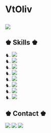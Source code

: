 # VtOliv 
## <img src="https://img.shields.io/badge/VtOliv-Developer-blue"/>



## ♚ Skills ♚
<p align="left">
  ♞. <img src="https://img.shields.io/badge/HTML5-E34F26?style=for-the-badge&logo=html5&logoColor=white"/><br>
  ♞. <img src="https://img.shields.io/badge/CSS3-1572B6?style=for-the-badge&logo=css3&logoColor=white"/><br>
  ♞. <img src="https://img.shields.io/badge/Bootstrap-563D7C?style=for-the-badge&logo=bootstrap&logoColor=white"/><br>
  ♞. <img src="https://img.shields.io/badge/Angular-DD0031?style=for-the-badge&logo=angular&logoColor=white"/><br>
  ♞. <img src="https://img.shields.io/badge/Spring-6DB33F?style=for-the-badge&logo=spring&logoColor=white"/><br>
  ♞. <img src="https://img.shields.io/badge/Java-ED8B00?style=for-the-badge&logo=java&logoColor=white"/><br>
  ♞. <img src="https://img.shields.io/badge/MySQL-00000F?style=for-the-badge&logo=mysql&logoColor=white"/><br>
  ♞. <img src="https://img.shields.io/badge/TypeScript-007ACC?style=for-the-badge&logo=typescript&logoColor=white"/><br>
  	
</p>

## ♚ Contact ♚
<p align="left">
  <a href="https://www.linkedin.com/in/vitor-oliveira-08613a106/" alt="Linkedin">
  <img src="https://img.shields.io/badge/-Linkedin-0e76a8?style=flat-square&logo=Linkedin&logoColor=white&link=https://www.linkedin.com/in/vitor-oliveira-08613a106/" /></a>
  
  <a href="https://www.instagram.com/vt.oliv/" alt="Instagram">
  <img src="https://img.shields.io/badge/-Instagram-DF0174?style=flat-square&labelColor=DF0174&logo=instagram&logoColor=white&link=https://www.instagram.com/vt.oliv/"/></a>

  <a href="mailto:vtoliv.dev@gmail.com" alt="Gmail">
  <img src="https://img.shields.io/badge/-Gmail-FF0000?style=flat-square&labelColor=FF0000&logo=gmail&logoColor=white&link=vtoliv.dev@gmail.com" /></a>
  	
</p>
